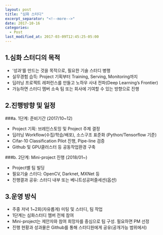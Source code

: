 ```yaml
---
layout: post
title: "심화 스터디"
excerpt_separator: "<!--more-->"
date: 2017-10-16
categories:
  - Post
last_modified_at: 2017-03-09T12:45:25-05:00
---
```


## 1.심화 스터디의 목적
*  ‘성과‘를 만드는 것을 목적으로, 필요한 기술 스터디 병행
*  실무경험 습득: Project 기획부터 Training, Serving, Monitoring까지
*  딥러닝 프로젝트 레퍼런스를 만들고 노하우 사내 전파(Deep Learning’s Frontier)
*  가능하면 스터디 멤버 소속 팀 또는 회사에 기여할 수 있는 방향으로 진행

##  2.진행방향 및 일정
###a. 1단계: 준비기간 (2017/10~12)

*  Project 기획: 브레인스토밍 및 Project 주제 결정
*  딥러닝 Workflow(수집/학습/배포), 소스구조 표준화 (Python/Tensorflow 기준)
*  Cifar-10 Classification Pilot 진행, Pipe-line 검증
*  Github 및 GPU클러스터 등 공동작업환경 구축

###b. 2단계: Mini-project 진행 (2018/01~)
*  Project별 팀 빌딩
*  필요기술 스터디: OpenCV, Darknet, MXNet 등
*  진행결과 공유: 스터디 내부 또는 베니트성공퍼즐세션(옵션)

##  3.운영 방식
*  주중 저녁 1~2회(자유롭게) 미팅 및 스터디, 팀 작업
*  1단계는 심화스터디 멤버 전체 참여
*  Mini-project는 제안자와 참여 희망자를 중심으로 팀 구성. 필요하면 PM 선정
*  진행 현황과 성과물은 Github를 통해 스터디원에게 공유(공개가능 범위에서)

